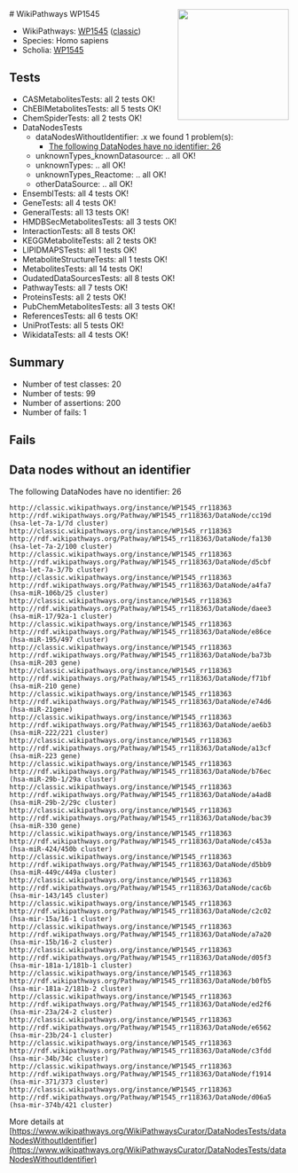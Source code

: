 <img style="float: right; width: 200px" src="https://upload.wikimedia.org/wikipedia/commons/thumb/8/83/Wplogo_with_text_500.png/640px-Wplogo_with_text_500.png" />
# WikiPathways WP1545

* WikiPathways: [WP1545](https://wikipathways.org/pathways/WP1545) ([classic](https://classic.wikipathways.org/instance/WP1545))
* Species: Homo sapiens
* Scholia: [WP1545](https://scholia.toolforge.org/wikipathways/WP1545)
## Tests
* CASMetabolitesTests: all 2 tests OK!
* ChEBIMetabolitesTests: all 5 tests OK!
* ChemSpiderTests: all 2 tests OK!
* DataNodesTests
    * dataNodesWithoutIdentifier: .x we found 1 problem(s):
        * [The following DataNodes have no identifier: 26](#8792c4b5)
    * unknownTypes_knownDatasource: .. all OK!
    * unknownTypes: .. all OK!
    * unknownTypes_Reactome: .. all OK!
    * otherDataSource: .. all OK!
* EnsemblTests: all 4 tests OK!
* GeneTests: all 4 tests OK!
* GeneralTests: all 13 tests OK!
* HMDBSecMetabolitesTests: all 3 tests OK!
* InteractionTests: all 8 tests OK!
* KEGGMetaboliteTests: all 2 tests OK!
* LIPIDMAPSTests: all 1 tests OK!
* MetaboliteStructureTests: all 1 tests OK!
* MetabolitesTests: all 14 tests OK!
* OudatedDataSourcesTests: all 8 tests OK!
* PathwayTests: all 7 tests OK!
* ProteinsTests: all 2 tests OK!
* PubChemMetabolitesTests: all 3 tests OK!
* ReferencesTests: all 6 tests OK!
* UniProtTests: all 5 tests OK!
* WikidataTests: all 4 tests OK!


## Summary

* Number of test classes: 20
* Number of tests: 99
* Number of assertions: 200
* Number of fails: 1

## Fails

<a name="8792c4b5" />

## Data nodes without an identifier

The following DataNodes have no identifier: 26
```
http://classic.wikipathways.org/instance/WP1545_rr118363 http://rdf.wikipathways.org/Pathway/WP1545_rr118363/DataNode/cc19d (hsa-let-7a-1/7d cluster)
http://classic.wikipathways.org/instance/WP1545_rr118363 http://rdf.wikipathways.org/Pathway/WP1545_rr118363/DataNode/fa130 (hsa-let-7a-2/100 cluster)
http://classic.wikipathways.org/instance/WP1545_rr118363 http://rdf.wikipathways.org/Pathway/WP1545_rr118363/DataNode/d5cbf (hsa-let-7a-3/7b cluster)
http://classic.wikipathways.org/instance/WP1545_rr118363 http://rdf.wikipathways.org/Pathway/WP1545_rr118363/DataNode/a4fa7 (hsa-miR-106b/25 cluster)
http://classic.wikipathways.org/instance/WP1545_rr118363 http://rdf.wikipathways.org/Pathway/WP1545_rr118363/DataNode/daee3 (hsa-miR-17/92a-1 cluster)
http://classic.wikipathways.org/instance/WP1545_rr118363 http://rdf.wikipathways.org/Pathway/WP1545_rr118363/DataNode/e86ce (hsa-miR-195/497 cluster)
http://classic.wikipathways.org/instance/WP1545_rr118363 http://rdf.wikipathways.org/Pathway/WP1545_rr118363/DataNode/ba73b (hsa-miR-203 gene)
http://classic.wikipathways.org/instance/WP1545_rr118363 http://rdf.wikipathways.org/Pathway/WP1545_rr118363/DataNode/f71bf (hsa-miR-210 gene)
http://classic.wikipathways.org/instance/WP1545_rr118363 http://rdf.wikipathways.org/Pathway/WP1545_rr118363/DataNode/e74d6 (hsa-miR-21gene)
http://classic.wikipathways.org/instance/WP1545_rr118363 http://rdf.wikipathways.org/Pathway/WP1545_rr118363/DataNode/ae6b3 (hsa-miR-222/221 cluster)
http://classic.wikipathways.org/instance/WP1545_rr118363 http://rdf.wikipathways.org/Pathway/WP1545_rr118363/DataNode/a13cf (hsa-miR-223 gene)
http://classic.wikipathways.org/instance/WP1545_rr118363 http://rdf.wikipathways.org/Pathway/WP1545_rr118363/DataNode/b76ec (hsa-miR-29b-1/29a cluster)
http://classic.wikipathways.org/instance/WP1545_rr118363 http://rdf.wikipathways.org/Pathway/WP1545_rr118363/DataNode/a4ad8 (hsa-miR-29b-2/29c cluster)
http://classic.wikipathways.org/instance/WP1545_rr118363 http://rdf.wikipathways.org/Pathway/WP1545_rr118363/DataNode/bac39 (hsa-miR-330 gene)
http://classic.wikipathways.org/instance/WP1545_rr118363 http://rdf.wikipathways.org/Pathway/WP1545_rr118363/DataNode/c453a (hsa-miR-424/450b cluster)
http://classic.wikipathways.org/instance/WP1545_rr118363 http://rdf.wikipathways.org/Pathway/WP1545_rr118363/DataNode/d5bb9 (hsa-miR-449c/449a cluster)
http://classic.wikipathways.org/instance/WP1545_rr118363 http://rdf.wikipathways.org/Pathway/WP1545_rr118363/DataNode/cac6b (hsa-mir-143/145 cluster)
http://classic.wikipathways.org/instance/WP1545_rr118363 http://rdf.wikipathways.org/Pathway/WP1545_rr118363/DataNode/c2c02 (hsa-mir-15a/16-1 cluster)
http://classic.wikipathways.org/instance/WP1545_rr118363 http://rdf.wikipathways.org/Pathway/WP1545_rr118363/DataNode/a7a20 (hsa-mir-15b/16-2 cluster)
http://classic.wikipathways.org/instance/WP1545_rr118363 http://rdf.wikipathways.org/Pathway/WP1545_rr118363/DataNode/d05f3 (hsa-mir-181a-1/181b-1 cluster)
http://classic.wikipathways.org/instance/WP1545_rr118363 http://rdf.wikipathways.org/Pathway/WP1545_rr118363/DataNode/b0fb5 (hsa-mir-181a-2/181b-2 cluster)
http://classic.wikipathways.org/instance/WP1545_rr118363 http://rdf.wikipathways.org/Pathway/WP1545_rr118363/DataNode/ed2f6 (hsa-mir-23a/24-2 cluster)
http://classic.wikipathways.org/instance/WP1545_rr118363 http://rdf.wikipathways.org/Pathway/WP1545_rr118363/DataNode/e6562 (hsa-mir-23b/24-1 cluster)
http://classic.wikipathways.org/instance/WP1545_rr118363 http://rdf.wikipathways.org/Pathway/WP1545_rr118363/DataNode/c3fdd (hsa-mir-34b/34c cluster)
http://classic.wikipathways.org/instance/WP1545_rr118363 http://rdf.wikipathways.org/Pathway/WP1545_rr118363/DataNode/f1914 (hsa-mir-371/373 cluster)
http://classic.wikipathways.org/instance/WP1545_rr118363 http://rdf.wikipathways.org/Pathway/WP1545_rr118363/DataNode/d06a5 (hsa-mir-374b/421 cluster)
```

More details at [https://www.wikipathways.org/WikiPathwaysCurator/DataNodesTests/dataNodesWithoutIdentifier](https://www.wikipathways.org/WikiPathwaysCurator/DataNodesTests/dataNodesWithoutIdentifier)

